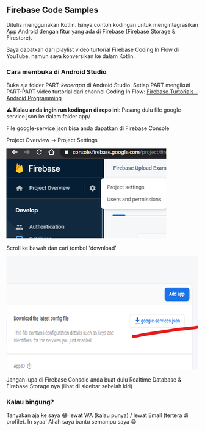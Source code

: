 ## Firebase Code Samples

Ditulis menggunakan Kotlin. Isinya contoh kodingan untuk mengintegrasikan App Android dengan fitur yang ada di Firebase (Firebase Storage & Firestore).

Saya dapatkan dari playlist video turtorial Firebase Coding In Flow di YouTube, namun saya konversikan ke dalam Kotlin.

### Cara membuka di Android Studio

Buka aja folder PART-*keberapa* di Android Studio. Setiap PART mengikuti PART-PART video turtorial dari channel Coding In Flow: [Firebase Turtorials - Android Programming](https://www.youtube.com/watch?v=JVokoelQ1RI&list=PLrnPJCHvNZuBf5KH4XXOthtgo6E4Epjl8)

:warning: **Kalau anda ingin run kodingan di repo ini**: Pasang dulu file google-service.json ke dalam folder app/

File google-service.json bisa anda dapatkan di Firebase Console

Project Overview -> Project Settings

<img src="images/Annotation 2020-01-04 110211.png" width="419" height="235">

Scroll ke bawah dan cari tombol 'download'

<img src="images/Annotation 2020-01-04 110717.png" width="666" height="297">

Jangan lupa di Firebase Console anda buat dulu Realtime Database & Firebase Storage nya (lihat di sidebar sebelah kiri)

### Kalau bingung?

Tanyakan aja ke saya 😂 lewat WA (kalau punya) / lewat Email (tertera di profile). In syaa' Allah saya bantu semampu saya 😁
